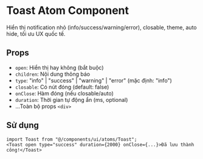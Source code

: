 # Toast Atom Component

Hiển thị notification nhỏ (info/success/warning/error), closable, theme, auto hide, tối ưu UX quốc tế.

## Props

- `open`: Hiển thị hay không (bắt buộc)
- `children`: Nội dung thông báo
- `type`: "info" | "success" | "warning" | "error" (mặc định: "info")
- `closable`: Có nút đóng (default: false)
- `onClose`: Hàm đóng (nếu closable/auto)
- `duration`: Thời gian tự động ẩn (ms, optional)
- ...Toàn bộ props `<div>`

## Sử dụng

```tsx
import Toast from "@/components/ui/atoms/Toast";
<Toast open type="success" duration={2000} onClose={...}>Đã lưu thành công!</Toast>

